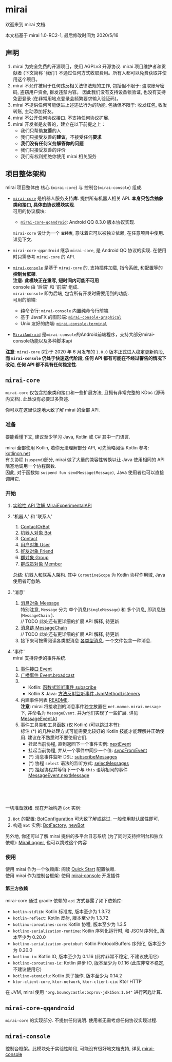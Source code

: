 # mirai
欢迎来到 mirai 文档.

本文档基于 mirai 1.0-RC2-1, 最后修改时间为 2020/5/16

## 声明
1. mirai 为完全免费的开源项目，使用 AGPLv3 开源协议. mirai 项目维护者和贡献者 (下文简称 '我们') 不通过任何方式收取费用。所有人都可以免费获取并使用这个项目。
2. mirai 不允许被用于任何违反相关法律法规的工作, 包括但不限于: 盗取账号密码, 盗窃用户资金, 群发违禁内容。 因此我们没有支持设备锁验证, 也没有支持免密登录 (在非常用地点登录会频繁要求输入验证码)。
3. mirai 不提供任何可能促进上述违法行为的功能, 包括但不限于: 收发红包, 收发转账, 主动添加好友。
4. mirai 不公开任何协议接口. 不支持任何协议扩展.
5. mirai 开发者是友善的，建立在以下前提之上：
   - 我们只帮助**友善**的人
   - 我们只接受友善的**建议**，不接受任何**要求**
   - **我们没有任何义务解答你的问题**
   - 我们只接受友善的评价
   - 我们有权利拒绝你使用 mirai 相关服务


## 项目整体架构
mirai 项目整体由 核心 (`mirai-core`) 与 控制台(`mirai-console`) 组成.


- [`mirai-core`](../mirai-core) 是机器人服务支持**库**. 提供所有机器人相关 API. **本身只包含抽象类和接口, 具体由协议模块实现**.  
  可用的协议模块:
  - [`mirai-core-qqandroid`](../mirai-core-qqandroid): Android QQ 8.3.0 版本协议实现.

  `mirai-core` 设计为一个 **`支持库`**, 意味着它可以被独立依赖, 在任意项目中使用. 详见下文.


- `mirai-core-qqandroid` 继承 `mirai-core`, 是 Android QQ 协议的实现. 在使用时只需参考 `mirai-core` 的 API.


- [`mirai-console`](https://github.com/mamoe/mirai-console) 是基于 `mirai-core` 的, 支持插件加载, 指令系统, 和配置等的**控制台框架**.  
  **注意: 此模块正在重写, 短时间内可能不可用**  
  console 由 '后端' 和 '前端' 组成.  
  `mirai-console` 即为后端, 包含所有开发时需要用到的功能.  
  可用的前端:
  - 纯命令行: `mirai-console` 内置纯命令行前端.
  - 基于 JavaFX 的图形端: [`mirai-console-graphical`](https://github.com/mamoe/mirai-console/tree/master/mirai-console-graphical)
  - Unix 友好的终端: [`mirai-console-terminal`](https://github.com/mamoe/mirai-console/tree/master/mirai-console-terminal)
  
- [`MiraiAndroid`](https://github.com/mzdluo123/MiraiAndroid) 是`mirai-console`的Android前端程序，支持大部分mirai-console功能以及多种脚本api


**注意**: `mirai-core` (将)于 2020 年 6 月发布的 `1.0.0` 版本正式进入稳定更新阶段,   
**而 `mirai-console` 仍处于快速迭代阶段, 任何 API 都有可能在不经过警告的情况下改动, 任何 API 都不具有任何稳定性.**

## `mirai-core`

`mirai-core` 仅包含抽象类和接口和一些扩展方法, 且拥有非常完整的 KDoc (源码内文档). 此处没有必要过多赘述.

你可以在这里快速地大致了解 mirai 的全部 API.

### 准备

要能看懂下文, 建议至少学习 Java, Kotlin 或 C# 其中一门语言.

mirai 全部使用 Kotlin, 若你无法理解部分 API, 可先简略阅读 Kotlin 参考: [kotlincn.net](https://www.kotlincn.net/docs/reference/)  
有关协程 (`suspend`)部分, mirai 做了大量的兼容性转换以让 Java 使用相同的 API 阻塞地调用一个协程函数.  
因此, 对于函数如 `suspend fun sendMessage(Message)`, Java 使用者也可以直接调用它.

### 开始

1. [实验性 API 注解 MiraiExperimentalAPI](../mirai-core/src/commonMain/kotlin/net.mamoe.mirai/utils/Annotations.kt#L41)

2. '机器人' 和 '联系人'
   1. [ContactOrBot](../mirai-core/src/commonMain/kotlin/net.mamoe.mirai/contact/ContactOrBot.kt)
   2. [机器人对象 Bot](../mirai-core/src/commonMain/kotlin/net.mamoe.mirai/Bot.kt)
   3. [Contact](../mirai-core/src/commonMain/kotlin/net.mamoe.mirai/contact/Contact.kt)
   4. [用户对象 User](../mirai-core/src/commonMain/kotlin/net.mamoe.mirai/contact/User.kt)
   5. [好友对象 Friend](../mirai-core/src/commonMain/kotlin/net.mamoe.mirai/contact/Friend.kt)
   6. [群对象 Group](../mirai-core/src/commonMain/kotlin/net.mamoe.mirai/contact/Group.kt)
   7. [群成员对象  Member](../mirai-core/src/commonMain/kotlin/net.mamoe.mirai/contact/Member.kt)

   总结: [机器人和联系人架构](../.github/机器人和联系人架构.png). 其中 `CoroutineScope` 为 Kotlin 协程作用域, Java 使用者可忽略.


3. '消息'
   1. [消息对象 Message](../mirai-core/src/commonMain/kotlin/net.mamoe.mirai/message/data/Message.kt)  
      特别注意, `Message` 分为 单个消息(`SingleMessage`) 和 多个消息, 即消息链(`MessageChain` ).  
      // TODO 此处还有更详细的扩展 API 解释, 待更新
   2. [消息链 MessageChain](../mirai-core/src/commonMain/kotlin/net.mamoe.mirai/message/data/MessageChain.kt)  
      // TODO 此处还有更详细的扩展 API 解释, 待更新
   3. 接下来可按需阅读各类型消息 [各类型消息](../mirai-core/src/commonMain/kotlin/net.mamoe.mirai/message/data/). 一个文件包含一种消息.


4. '事件'  
   mirai 支持异步的事件系统.  
   1. [事件接口 Event](../mirai-core/src/commonMain/kotlin/net.mamoe.mirai/event/Event.kt)
   2. [广播事件 Event.broadcast](../mirai-core/src/commonMain/kotlin/net.mamoe.mirai/event/Event.kt)
   3. - Kotlin: [函数式监听事件 subscribe](../mirai-core/src/commonMain/kotlin/net.mamoe.mirai/event/subscriber.kt)
      - Kotlin & Java: [方法反射监听事件 JvmMethodListeners](../mirai-core/src/jvmMain/kotlin/net/mamoe/mirai/event/JvmMethodListeners.kt)
   4. 内建事件列表 [README](../mirai-core/src/commonMain/kotlin/net.mamoe.mirai/event/events/README.md).  
      **注意**: mirai 将接收到的消息事件独立放置在 `net.mamoe.mirai.message` 下, 并命名为 `MessageEvent`. 并为他们实现了一些扩展. 详见 [MessageEvent.kt](../mirai-core/src/commonMain/kotlin/net.mamoe.mirai/message/MessageEvent.kt)
   5. 事件工具类和工具函数 (仅 Kotlin) (可以跳过本节):  
      标注 (*) 的几种处理方式可能需要比较好的 Kotlin 技能才能理解并正确使用. 建议在不熟悉时不要使用它们.  
      - 挂起当前协程, 直到返回下一个事件实例: [nextEvent](../mirai-core/src/commonMain/kotlin/net.mamoe.mirai/event/nextEvent.kt)
      - 挂起当前协程, 并从一个事件中同步一个值: [syncFromEvent](../mirai-core/src/commonMain/kotlin/net.mamoe.mirai/event/linear.kt)
      - (*) 消息事件监听 DSL: [subscribeMessages](../mirai-core/src/commonMain/kotlin/net.mamoe.mirai/event/subscribeMessages.kt)
      - (*) 协程 `select` 语法的监听方式: [selectMessages](../mirai-core/src/commonMain/kotlin/net.mamoe.mirai/event/select.kt)
      - (*) 挂起协程并等待下一个与 `this` 语境相同的事件 [MessageEvent.nextMessage](../mirai-core/src/commonMain/kotlin/net.mamoe.mirai/message/utils.kt#L50)

<br><br>
<br><br>
一切准备就绪. 现在开始构造 `Bot` 实例:

1. `Bot` 的配置: [BotConfiguration](../mirai-core/src/commonMain/kotlin/net.mamoe.mirai/utils/BotConfiguration.kt)
   可大致了解或跳过. 一般使用默认属性即可.
2. 构造 `Bot` 实例: [BotFactory](../mirai-core/src/jvmMain/kotlin/net/mamoe/mirai/BotFactory.kt#L23), [newBot](../mirai-core/src/jvmMain/kotlin/net/mamoe/mirai/BotFactory.kt#L53)

另外地, 你还可以了解 mirai 提供的多平台日志系统 (为了同时支持控制台和独立依赖): [MiraiLogger](../mirai-core/src/commonMain/kotlin/net.mamoe.mirai/utils/MiraiLogger.kt), 也可以跳过这个内容

### 使用

使用 mirai 作为一个依赖库: 阅读 [Quick Start](../docs/guide_quick_start.md) 配置依赖.  
使用 mirai 作为控制台框架: 使用 [mirai-console](https://github.com/mamoe/mirai-console) 开发插件

#### 第三方依赖

mirai-core 通过 gradle 依赖的 `api` 方式暴露了如下依赖库:

- `kotlin-stdlib`: Kotlin 标准库, 版本至少为 1.3.72
- `kotlin-reflect`: Kotlin 反射, 版本至少为 1.3.72
- `kotlinx-coroutines-core`: Kotlin 协程, 版本至少为 1.3.5
- `kotlinx-serialization-runtime`: Kotlin 序列化运行时, 和 JSON 序列化, 版本至少为 0.20.0
- `kotlinx-serialization-protobuf`: Kotlin ProtocolBuffers 序列化, 版本至少为 0.20.0
- `kotlinx-io`: Kotlin IO, 版本至少为 0.1.16 (此库非常不稳定, 不建议使用它)
- `kotlinx-coroutines-io`: Kotlin 异步 IO, 版本至少为 0.1.16 (此库非常不稳定, 不建议使用它)
- `kotlinx-atomicfu`: Kotlin 原子操作, 版本至少为 0.14.2
- `ktor-client-core`, `ktor-network`, `ktor-client-cio`: Ktor HTTP

在 JVM, mirai 使用 `"org.bouncycastle:bcprov-jdk15on:1.64"` 进行密匙计算.

## `mirai-core-qqandroid`
`mirai-core` 的实现部分. 不提供任何说明. 使用者无需考虑任何协议实现过程.

## `mirai-console`
控制台框架。此模块处于实验性阶段, 可能没有很好地文档支持, 详见 [mirai-console](https://github.com/mamoe/mirai-console)

